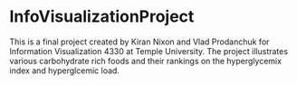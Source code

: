# InfoVisualizationProject
This is a final project created by Kiran Nixon and Vlad Prodanchuk for Information Visualization 4330 at Temple University. The project illustrates various
carbohydrate rich foods and their rankings on the hyperglycemix index and hyperglcemic load.

